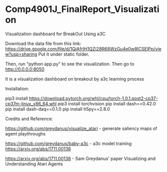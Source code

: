 # Comp4901J_FinalReport_Visualization
Visualization dashboard for BreakOut Using a3C


Download the data file from this link: https://drive.google.com/file/d/1QjAfrIH1QZi28R68WzGu4e0w8ICSElPp/view?usp=sharing
Put it under static folder.



Then, run "python app.py" to see the visualization.
Then go to http://0.0.0.0:8050

It is a visualization dashboard on breakout by a3c learning process



Installation:

pip3 install https://download.pytorch.org/whl/cpu/torch-1.0.1.post2-cp37-cp37m-linux_x86_64.whl
pip3 install torchvision
pip install dash==0.42.0  
pip install dash-daq==0.1.0
pip install h5py==2.8.0

Credits and Reference:

https://github.com/greydanus/visualize_atari - generate saliency maps of agent playthroughs

https://github.com/greydanus/baby-a3c -  a3c model training https://arxiv.org/abs/1711.00138

https://arxiv.org/abs/1711.00138 - Sam Greydanus' paper Visualizing and Understanding Atari Agents
